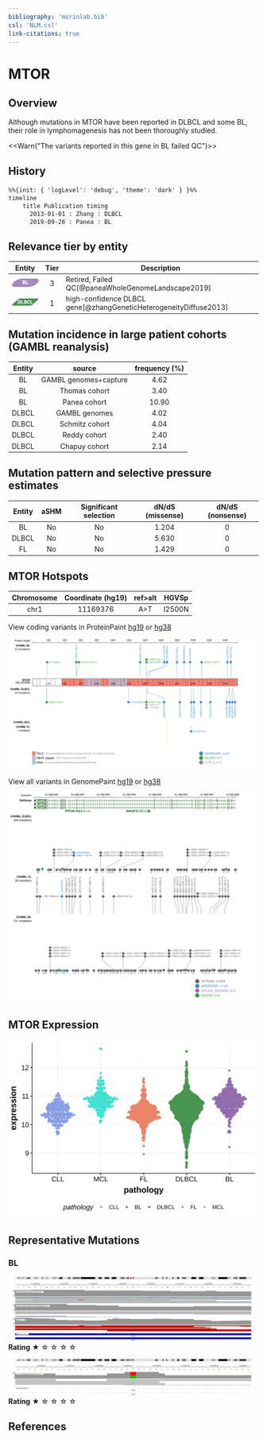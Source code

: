 ```yaml
---
bibliography: 'morinlab.bib'
csl: 'NLM.csl'
link-citations: true
---
```

# MTOR

## Overview

Although mutations in MTOR have been reported in DLBCL and some BL, their role in lymphomagenesis has not been thoroughly studied. 

<<Warn("The variants reported in this gene in BL failed QC")>>


## History
```mermaid
%%{init: { 'logLevel': 'debug', 'theme': 'dark' } }%%
timeline
    title Publication timing
      2013-01-01 : Zhang : DLBCL
      2019-09-26 : Panea : BL
```

## Relevance tier by entity

|Entity|Tier|Description                           |
|:------:|:----:|--------------------------------------|
|![BL](images/icons/BL_tier2.png)    |3   |Retired, Failed QC[@paneaWholeGenomeLandscape2019]|
|![DLBCL](images/icons/DLBCL_tier1.png) |1   |high-confidence DLBCL gene[@zhangGeneticHeterogeneityDiffuse2013]      |

## Mutation incidence in large patient cohorts (GAMBL reanalysis)

|Entity|source               |frequency (%)|
|:------:|:---------------------:|:-------------:|
|BL    |GAMBL genomes+capture| 4.62        |
|BL    |Thomas cohort        | 3.40        |
|BL    |Panea cohort         |10.90        |
|DLBCL |GAMBL genomes        | 4.02        |
|DLBCL |Schmitz cohort       | 4.04        |
|DLBCL |Reddy cohort         | 2.40        |
|DLBCL |Chapuy cohort        | 2.14        |

## Mutation pattern and selective pressure estimates

|Entity|aSHM|Significant selection|dN/dS (missense)|dN/dS (nonsense)|
|:------:|:----:|:---------------------:|:----------------:|:----------------:|
|BL    |No  |No                   |1.204           |0               |
|DLBCL |No  |No                   |5.630           |0               |
|FL    |No  |No                   |1.429           |0               |




## MTOR Hotspots

| Chromosome |Coordinate (hg19) | ref>alt | HGVSp | 
 | :---:| :---: | :--: | :---: |
| chr1 | 11169376 | A>T | I2500N |

View coding variants in ProteinPaint [hg19](https://morinlab.github.io/LLMPP/GAMBL/MTOR_protein.html)  or [hg38](https://morinlab.github.io/LLMPP/GAMBL/MTOR_protein_hg38.html)

![](images/proteinpaint/MTOR_NM_004958.svg)

View all variants in GenomePaint [hg19](https://morinlab.github.io/LLMPP/GAMBL/MTOR.html)  or [hg38](https://morinlab.github.io/LLMPP/GAMBL/MTOR_hg38.html)

![](images/proteinpaint/MTOR.svg)

## MTOR Expression
![](images/gene_expression/MTOR_by_pathology.svg)

## Representative Mutations

### BL

![](primary/Panea_MTOR_1.svg)
**Rating**
&starf; &star; &star; &star; &star;

![](primary/Panea_MTOR_2.svg)
**Rating**
&starf; &star; &star; &star; &star; 


## References


<!-- ORIGIN: zhangGeneticHeterogeneityDiffuse2013 -->
<!-- DLBCL: zhangGeneticHeterogeneityDiffuse2013 -->
<!-- BL: paneaWholeGenomeLandscape2019 -->
